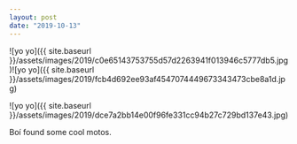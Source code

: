 ```yaml
---
layout: post
date: "2019-10-13"
---
```


![yo yo]({{ site.baseurl }}/assets/images/2019/c0e65143753755d57d2263941f013946c5777db5.jpg)![yo yo]({{ site.baseurl }}/assets/images/2019/fcb4d692ee93af4547074449673343473cbe8a1d.jpg)

![yo yo]({{ site.baseurl }}/assets/images/2019/dce7a2bb14e00f96fe331cc94b27c729bd137e43.jpg)

Boí found some cool motos.

